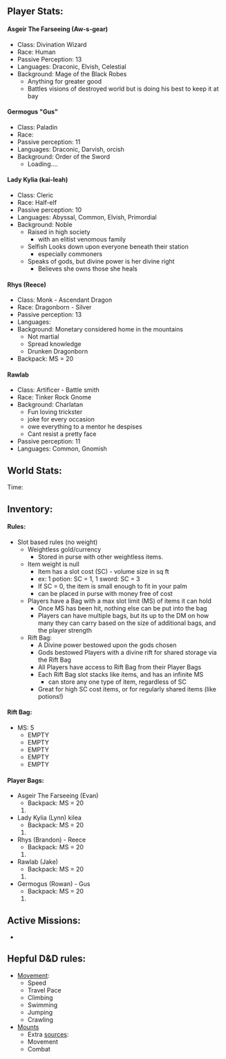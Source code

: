 ## Player Stats:

#### Asgeir The Farseeing (Aw-s-gear)
- Class: Divination Wizard
- Race: Human
- Passive Perception: 13
- Languages: Draconic, Elvish, Celestial
- Background: Mage of the Black Robes
	- Anything for greater good
	- Battles visions of destroyed world but is doing his best to keep it at bay

#### Germogus "Gus"  
- Class: Paladin 
- Race: 
- Passive perception: 11
- Languages: Draconic, Darvish, orcish
- Background: Order of the Sword
	- Loading....

#### Lady Kylia (kai-leah)
- Class: Cleric
- Race: Half-elf
- Passive perception: 10
- Languages: Abyssal, Common, Elvish, Primordial
- Background: Noble
	- Raised in high society
		- with an elitist venomous family
	- Selfish Looks down upon everyone beneath their station 
		- especially commoners
	- Speaks of gods, but divine power is her divine right
		- Believes she owns those she heals

#### Rhys (Reece) 
- Class: Monk - Ascendant Dragon
- Race: Dragonborn - Silver
- Passive perception: 13
- Languages: 
- Background: Monetary considered home in the mountains
	- Not martial
	- Spread knowledge
	- Drunken Dragonborn
- Backpack: MS = 20

#### Rawlab
- Class: Artificer - Battle smith
- Race: Tinker Rock Gnome
- Background: Charlatan 
	- Fun loving trickster
	- joke for every occasion
	- owe everything to a mentor he despises
	- Cant resist a pretty face
- Passive perception: 11
- Languages: Common, Gnomish
## World Stats:
Time: 

## Inventory:
#### Rules:
- Slot based rules (no weight)
	- Weightless gold/currency
		- Stored in purse with other weightless items.
	- Item weight is null
		- Item has a slot cost (SC) - volume size in sq ft
		- ex: 1 potion: SC = 1, 1 sword: SC = 3
		- If SC = 0, the item is small enough to fit in your palm
		- can be placed in purse with money free of cost
	- Players have a Bag with a max slot limit (MS) of items it can hold
		- Once MS has been hit, nothing else can be put into the bag
		- Players can have multiple bags, but its up to the DM on how many they can carry based on the size of additional bags, and the player strength 
	- Rift Bag:
		- A Divine power bestowed upon the gods chosen
		- Gods bestowed Players with a divine rift for shared storage via the Rift Bag
		- All Players have access to Rift Bag from their Player Bags
		- Each Rift Bag slot stacks like items, and has an infinite MS 
			- can store any one type of item, regardless of SC
		- Great for high SC cost items, or for regularly shared items (like potions!)
#### Rift Bag:
- MS: 5
	- EMPTY
	- EMPTY
	- EMPTY
	- EMPTY
	- EMPTY
#### Player Bags:
- Asgeir The Farseeing (Evan)
	- Backpack: MS = 20
	1) 
- Lady Kylia (Lynn) kilea
	- Backpack: MS = 20
	1) 
- Rhys (Brandon) - Reece
	- Backpack: MS = 20
	1) 
- Rawlab (Jake)
	- Backpack: MS = 20
	1) 
- Germogus (Rowan) - Gus 
	- Backpack: MS = 20
	1) 
## Active Missions:
- 
## Hepful D&D rules:
- [Movement](https://roll20.net/compendium/dnd5e/Movement#content):
	- Speed
	- Travel Pace
	- Climbing
	- Swimming
	- Jumping
	- Crawling
- [Mounts](https://www.dndbeyond.com/sources/dnd/basic-rules-2014/combat#MountedCombat)
	- Extra [sources](https://dnd5e.wikidot.com/feat:mounted-combatant):
	- Movement
	- Combat